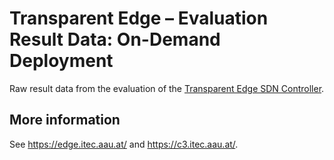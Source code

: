# Transparent Edge – Evaluation Result Data: On-Demand Deployment

Raw result data from the evaluation of the [Transparent Edge SDN Controller](https://github.com/josefhammer/transparent-edge).


## More information

See <https://edge.itec.aau.at/> and <https://c3.itec.aau.at/>.
